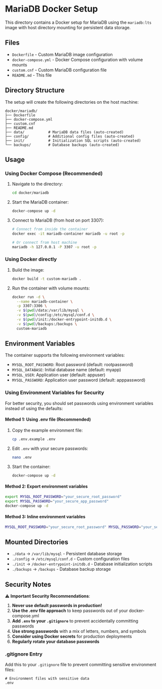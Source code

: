 # MariaDB Docker Setup

This directory contains a Docker setup for MariaDB using the `mariadb:lts` image with host directory mounting for persistent data storage.

## Files

- `Dockerfile` - Custom MariaDB image configuration
- `docker-compose.yml` - Docker Compose configuration with volume mounts
- `custom.cnf` - Custom MariaDB configuration file
- `README.md` - This file

## Directory Structure

The setup will create the following directories on the host machine:

```
docker/mariadb/
├── Dockerfile
├── docker-compose.yml
├── custom.cnf
├── README.md
├── data/           # MariaDB data files (auto-created)
├── config/         # Additional config files (auto-created)
├── init/           # Initialization SQL scripts (auto-created)
└── backups/        # Database backups (auto-created)
```

## Usage

### Using Docker Compose (Recommended)

1. Navigate to the directory:
   ```bash
   cd docker/mariadb
   ```

2. Start the MariaDB container:
   ```bash
   docker-compose up -d
   ```

3. Connect to MariaDB (from host on port 3307):
   ```bash
   # Connect from inside the container
   docker exec -it mariadb-container mariadb -u root -p
   
   # Or connect from host machine
   mariadb -h 127.0.0.1 -P 3307 -u root -p
   ```

### Using Docker directly

1. Build the image:
   ```bash
   docker build -t custom-mariadb .
   ```

2. Run the container with volume mounts:
   ```bash
   docker run -d \
     --name mariadb-container \
     -p 3307:3306 \
     -v $(pwd)/data:/var/lib/mysql \
     -v $(pwd)/config:/etc/mysql/conf.d \
     -v $(pwd)/init:/docker-entrypoint-initdb.d \
     -v $(pwd)/backups:/backups \
     custom-mariadb
   ```

## Environment Variables

The container supports the following environment variables:

- `MYSQL_ROOT_PASSWORD`: Root password (default: rootpassword)
- `MYSQL_DATABASE`: Initial database name (default: myapp)
- `MYSQL_USER`: Application user (default: appuser)
- `MYSQL_PASSWORD`: Application user password (default: apppassword)

### Using Environment Variables for Security

For better security, you should set passwords using environment variables instead of using the defaults:

#### Method 1: Using .env file (Recommended)

1. Copy the example environment file:
   ```bash
   cp .env.example .env
   ```

2. Edit `.env` with your secure passwords:
   ```bash
   nano .env
   ```

3. Start the container:
   ```bash
   docker-compose up -d
   ```

#### Method 2: Export environment variables

```bash
export MYSQL_ROOT_PASSWORD="your_secure_root_password"
export MYSQL_PASSWORD="your_secure_app_password"
docker-compose up -d
```

#### Method 3: Inline environment variables

```bash
MYSQL_ROOT_PASSWORD="your_secure_root_password" MYSQL_PASSWORD="your_secure_app_password" docker-compose up -d
```

## Mounted Directories

- `./data` → `/var/lib/mysql` - Persistent database storage
- `./config` → `/etc/mysql/conf.d` - Custom configuration files
- `./init` → `/docker-entrypoint-initdb.d` - Database initialization scripts
- `./backups` → `/backups` - Database backup storage

## Security Notes

⚠️ **Important Security Recommendations**:

1. **Never use default passwords in production!**
2. **Use the .env file approach** to keep passwords out of your docker-compose.yml
3. **Add `.env` to your `.gitignore`** to prevent accidentally committing passwords
4. **Use strong passwords** with a mix of letters, numbers, and symbols
5. **Consider using Docker secrets** for production deployments
6. **Regularly rotate your database passwords**

### .gitignore Entry

Add this to your `.gitignore` file to prevent committing sensitive environment files:
```
# Environment files with sensitive data
.env
```
